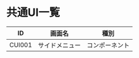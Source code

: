 # 共通UI一覧
<link rel="stylesheet" href="https://takayanag-i.github.io/working-in-progress/lib/filter.css">

| ID     | 画面名         | 種別           |
| ------ | -------------- | -------------- |
| CUI001 | サイドメニュー | コンポーネント |

<script src="https://takayanag-i.github.io/working-in-progress/lib/filter.js"></script>
